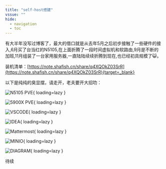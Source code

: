 ```yaml
---
title: "self-host搭建"
vssue: ""
hide:
  - navigation
  - toc
---
```


有大半年没写过博客了，最大的借口就是从去年5月之后初步接触了一些硬件的接入,6月买了台当红的N5105,在上面折腾了一段时间虚拟机和软路由,9月是不断的加班,11月组装了一台家用服务器,一直陆陆续续折腾到现在,也已经初具规模了:smiley_cat:。

装机清单：[https://note.shafish.cn/share/q4XQOkZ03SrR](https://note.shafish.cn/share/q4XQOkZ03SrR){target=_blank}

以下是纯纯的臭显摆，请走开，老夫要开大招叻：

![N5105 PVE](https://picture.cdn.shafish.cn/blog/self_host/2023-02-14_00-50.png){ loading=lazy }

![5900X PVE](https://picture.cdn.shafish.cn/blog/self_host/2023-02-14_00-51.png){ loading=lazy }

![VSCODE](https://picture.cdn.shafish.cn/blog/self_host/2023-02-14_00-53.png){ loading=lazy }

![IDEA](https://picture.cdn.shafish.cn/blog/self_host/2023-02-14_00-53_1.png){ loading=lazy }

![Mattermost](https://picture.cdn.shafish.cn/blog/self_host/2023-02-14_00-54.png){ loading=lazy }

![MINIO](https://picture.cdn.shafish.cn/blog/self_host/2023-02-14_00-54_1.png){ loading=lazy }

![DIAGRAM](https://picture.cdn.shafish.cn/blog/self_host/2023-02-14_00-55.png){ loading=lazy }

待续